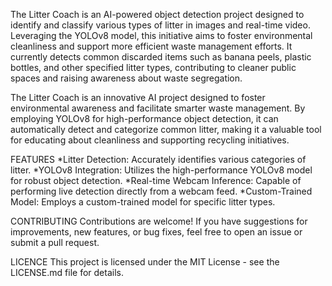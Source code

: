 The Litter Coach is an AI-powered object detection project designed to identify and classify various types of litter in images and real-time video. 
Leveraging the YOLOv8 model, this initiative aims to foster environmental cleanliness and support more efficient waste management efforts.
It currently detects common discarded items such as banana peels, plastic bottles, and other specified litter types, contributing to cleaner public spaces and raising awareness about waste segregation. 

The Litter Coach is an innovative AI project designed to foster environmental awareness and facilitate smarter waste management.
By employing YOLOv8 for high-performance object detection, it can automatically detect and categorize common litter, making it a valuable tool for educating about cleanliness and supporting recycling initiatives.



FEATURES
*Litter Detection: Accurately identifies various categories of litter.
*YOLOv8 Integration: Utilizes the high-performance YOLOv8 model for robust object detection.
*Real-time Webcam Inference: Capable of performing live detection directly from a webcam feed.
*Custom-Trained Model: Employs a custom-trained model for specific litter types.



CONTRIBUTING
Contributions are welcome! If you have suggestions for improvements, new features, or bug fixes, feel free to open an issue or submit a pull request.



LICENCE
This project is licensed under the MIT License - see the LICENSE.md file for details.
